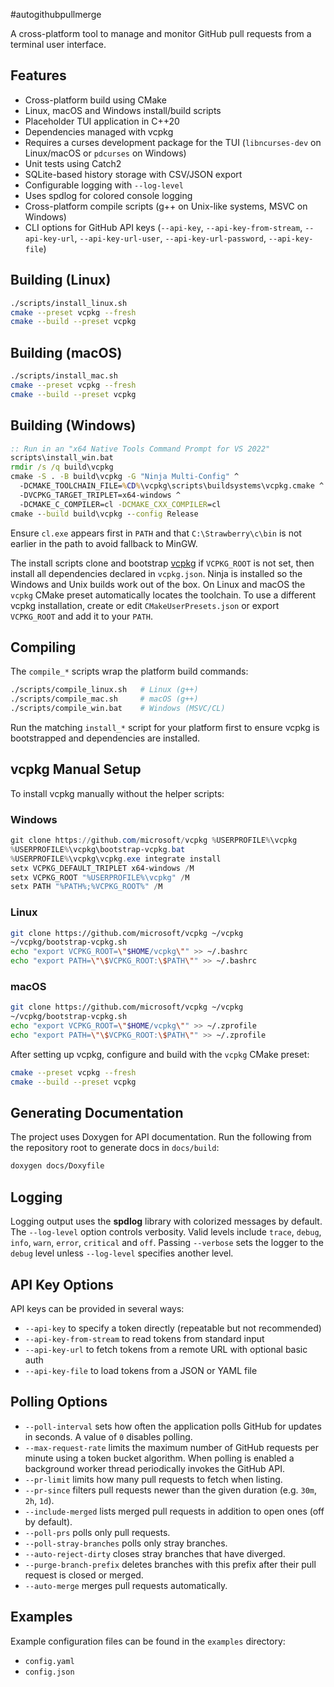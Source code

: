 #autogithubpullmerge

A cross-platform tool to manage and monitor GitHub pull requests from a terminal user interface.

## Features
- Cross-platform build using CMake
- Linux, macOS and Windows install/build scripts
- Placeholder TUI application in C++20
- Dependencies managed with vcpkg
- Requires a curses development package for the TUI (`libncurses-dev` on
  Linux/macOS or `pdcurses` on Windows)
- Unit tests using Catch2
- SQLite-based history storage with CSV/JSON export
- Configurable logging with `--log-level`
- Uses spdlog for colored console logging
- Cross-platform compile scripts (g++ on Unix-like systems, MSVC on Windows)
- CLI options for GitHub API keys (`--api-key`, `--api-key-from-stream`,
  `--api-key-url`, `--api-key-url-user`, `--api-key-url-password`,
  `--api-key-file`)

## Building (Linux)
```bash
./scripts/install_linux.sh
cmake --preset vcpkg --fresh
cmake --build --preset vcpkg
```

## Building (macOS)
```bash
./scripts/install_mac.sh
cmake --preset vcpkg --fresh
cmake --build --preset vcpkg
```

## Building (Windows)
```bat
:: Run in an "x64 Native Tools Command Prompt for VS 2022"
scripts\install_win.bat
rmdir /s /q build\vcpkg
cmake -S . -B build\vcpkg -G "Ninja Multi-Config" ^
  -DCMAKE_TOOLCHAIN_FILE=%CD%\vcpkg\scripts\buildsystems\vcpkg.cmake ^
  -DVCPKG_TARGET_TRIPLET=x64-windows ^
  -DCMAKE_C_COMPILER=cl -DCMAKE_CXX_COMPILER=cl
cmake --build build\vcpkg --config Release
```

Ensure `cl.exe` appears first in `PATH` and that `C:\Strawberry\c\bin` is not
earlier in the path to avoid fallback to MinGW.


The install scripts clone and bootstrap
[vcpkg](https://github.com/microsoft/vcpkg) if `VCPKG_ROOT` is not set, then
install all dependencies declared in `vcpkg.json`. Ninja is installed so the
Windows and Unix builds work out of the box. On Linux and macOS the `vcpkg`
CMake preset automatically locates the toolchain. To use a different vcpkg
installation, create or edit `CMakeUserPresets.json` or export `VCPKG_ROOT` and
add it to your `PATH`.

## Compiling

The `compile_*` scripts wrap the platform build commands:

```bash
./scripts/compile_linux.sh   # Linux (g++)
./scripts/compile_mac.sh     # macOS (g++)
./scripts/compile_win.bat    # Windows (MSVC/CL)
```
Run the matching `install_*` script for your platform first to ensure vcpkg is
bootstrapped and dependencies are installed.

## vcpkg Manual Setup

To install vcpkg manually without the helper scripts:

### Windows
```powershell
git clone https://github.com/microsoft/vcpkg %USERPROFILE%\vcpkg
%USERPROFILE%\vcpkg\bootstrap-vcpkg.bat
%USERPROFILE%\vcpkg\vcpkg.exe integrate install
setx VCPKG_DEFAULT_TRIPLET x64-windows /M
setx VCPKG_ROOT "%USERPROFILE%\vcpkg" /M
setx PATH "%PATH%;%VCPKG_ROOT%" /M
```

### Linux
```bash
git clone https://github.com/microsoft/vcpkg ~/vcpkg
~/vcpkg/bootstrap-vcpkg.sh
echo "export VCPKG_ROOT=\"$HOME/vcpkg\"" >> ~/.bashrc
echo "export PATH=\"\$VCPKG_ROOT:\$PATH\"" >> ~/.bashrc
```

### macOS
```bash
git clone https://github.com/microsoft/vcpkg ~/vcpkg
~/vcpkg/bootstrap-vcpkg.sh
echo "export VCPKG_ROOT=\"$HOME/vcpkg\"" >> ~/.zprofile
echo "export PATH=\"\$VCPKG_ROOT:\$PATH\"" >> ~/.zprofile
```

After setting up vcpkg, configure and build with the `vcpkg` CMake preset:

```bash
cmake --preset vcpkg --fresh
cmake --build --preset vcpkg
```

## Generating Documentation

The project uses Doxygen for API documentation. Run the following from the
repository root to generate docs in `docs/build`:

```bash
doxygen docs/Doxyfile
```

## Logging

Logging output uses the **spdlog** library with colorized messages by default.
The `--log-level` option controls verbosity. Valid levels include
`trace`, `debug`, `info`, `warn`, `error`, `critical` and `off`.
Passing `--verbose` sets the logger to the `debug` level unless `--log-level`
specifies another level.

## API Key Options

API keys can be provided in several ways:

- `--api-key` to specify a token directly (repeatable but not recommended)
- `--api-key-from-stream` to read tokens from standard input
- `--api-key-url` to fetch tokens from a remote URL with optional basic auth
- `--api-key-file` to load tokens from a JSON or YAML file

## Polling Options

- `--poll-interval` sets how often the application polls GitHub for updates in
  seconds. A value of `0` disables polling.
- `--max-request-rate` limits the maximum number of GitHub requests per minute
  using a token bucket algorithm. When polling is enabled a background worker
  thread periodically invokes the GitHub API.
- `--pr-limit` limits how many pull requests to fetch when listing.
- `--pr-since` filters pull requests newer than the given duration
  (e.g. `30m`, `2h`, `1d`).
- `--include-merged` lists merged pull requests in addition to open ones (off by default).
- `--poll-prs` polls only pull requests.
- `--poll-stray-branches` polls only stray branches.
- `--auto-reject-dirty` closes stray branches that have diverged.
- `--purge-branch-prefix` deletes branches with this prefix after their pull
  request is closed or merged.
- `--auto-merge` merges pull requests automatically.

## Examples

Example configuration files can be found in the `examples` directory:

- `config.yaml`
- `config.json`

